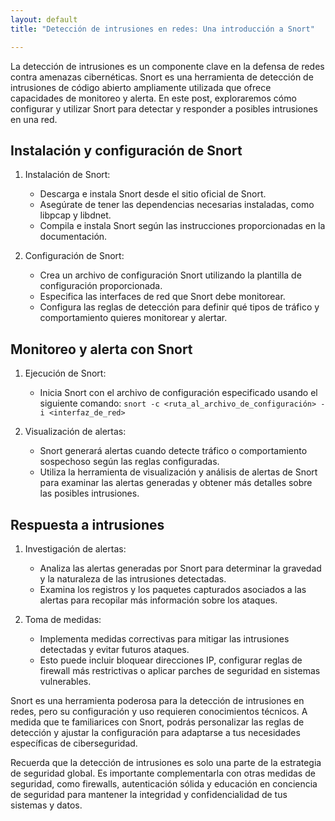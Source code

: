 ```yaml
---
layout: default
title: "Detección de intrusiones en redes: Una introducción a Snort"

---
```


La detección de intrusiones es un componente clave en la defensa de redes contra amenazas cibernéticas. Snort es una herramienta de detección de intrusiones de código abierto ampliamente utilizada que ofrece capacidades de monitoreo y alerta. En este post, exploraremos cómo configurar y utilizar Snort para detectar y responder a posibles intrusiones en una red.

## Instalación y configuración de Snort

1. Instalación de Snort:
   - Descarga e instala Snort desde el sitio oficial de Snort.
   - Asegúrate de tener las dependencias necesarias instaladas, como libpcap y libdnet.
   - Compila e instala Snort según las instrucciones proporcionadas en la documentación.

2. Configuración de Snort:
   - Crea un archivo de configuración Snort utilizando la plantilla de configuración proporcionada.
   - Especifica las interfaces de red que Snort debe monitorear.
   - Configura las reglas de detección para definir qué tipos de tráfico y comportamiento quieres monitorear y alertar.

## Monitoreo y alerta con Snort

1. Ejecución de Snort:
   - Inicia Snort con el archivo de configuración especificado usando el siguiente comando: `snort -c <ruta_al_archivo_de_configuración> -i <interfaz_de_red>`

2. Visualización de alertas:
   - Snort generará alertas cuando detecte tráfico o comportamiento sospechoso según las reglas configuradas.
   - Utiliza la herramienta de visualización y análisis de alertas de Snort para examinar las alertas generadas y obtener más detalles sobre las posibles intrusiones.

## Respuesta a intrusiones

1. Investigación de alertas:
   - Analiza las alertas generadas por Snort para determinar la gravedad y la naturaleza de las intrusiones detectadas.
   - Examina los registros y los paquetes capturados asociados a las alertas para recopilar más información sobre los ataques.

2. Toma de medidas:
   - Implementa medidas correctivas para mitigar las intrusiones detectadas y evitar futuros ataques.
   - Esto puede incluir bloquear direcciones IP, configurar reglas de firewall más restrictivas o aplicar parches de seguridad en sistemas vulnerables.

Snort es una herramienta poderosa para la detección de intrusiones en redes, pero su configuración y uso requieren conocimientos técnicos. A medida que te familiarices con Snort, podrás personalizar las reglas de detección y ajustar la configuración para adaptarse a tus necesidades específicas de ciberseguridad.

Recuerda que la detección de intrusiones es solo una parte de la estrategia de seguridad global. Es importante complementarla con otras medidas de seguridad, como firewalls, autenticación sólida y educación en conciencia de seguridad para mantener la integridad y confidencialidad de tus sistemas y datos.
